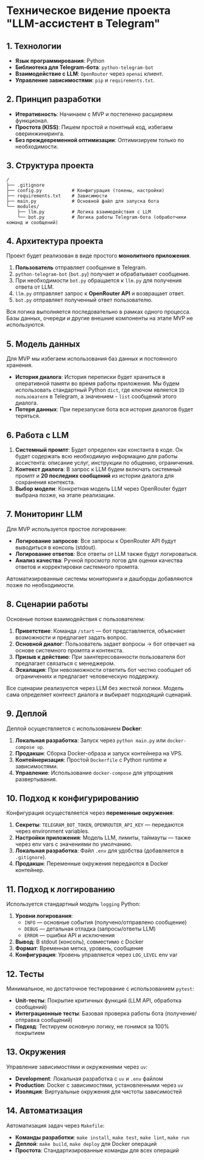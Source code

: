 # Техническое видение проекта "LLM-ассистент в Telegram"

## 1. Технологии

- **Язык программирования**: Python
- **Библиотека для Telegram-бота**: `python-telegram-bot`
- **Взаимодействие с LLM**: `OpenRouter` через `openai` клиент.
- **Управление зависимостями**: `pip` и `requirements.txt`.

## 2. Принцип разработки

- **Итеративность**: Начинаем с MVP и постепенно расширяем функционал.
- **Простота (KISS)**: Пишем простой и понятный код, избегаем оверинжиниринга.
- **Без преждевременной оптимизации**: Оптимизируем только по необходимости.

## 3. Структура проекта

```
/
├── .gitignore
├── config.py           # Конфигурация (токены, настройки)
├── requirements.txt    # Зависимости
├── main.py             # Основной файл для запуска бота
└── modules/
    ├── llm.py          # Логика взаимодействия с LLM
    └── bot.py          # Логика работы Telegram-бота (обработчики команд и сообщений)
```

## 4. Архитектура проекта

Проект будет реализован в виде простого **монолитного приложения**.

1.  **Пользователь** отправляет сообщение в Telegram.
2.  `python-telegram-bot` (`bot.py`) получает и обрабатывает сообщение.
3.  При необходимости `bot.py` обращается к `llm.py` для получения ответа от LLM.
4.  `llm.py` отправляет запрос к **OpenRouter API** и возвращает ответ.
5.  `bot.py` отправляет полученный ответ пользователю.

Вся логика выполняется последовательно в рамках одного процесса. Базы данных, очереди и другие внешние компоненты на этапе MVP не используются.

## 5. Модель данных

Для MVP мы избегаем использования баз данных и постоянного хранения.

- **История диалога**: История переписки будет храниться в оперативной памяти во время работы приложения. Мы будем использовать стандартный Python `dict`, где ключом является `ID пользователя` в Telegram, а значением - `list` сообщений этого диалога.
- **Потеря данных**: При перезапуске бота вся история диалогов будет теряться.

## 6. Работа с LLM

1.  **Системный промпт**: Будет определен как константа в коде. Он будет содержать всю необходимую информацию для работы ассистента: описание услуг, инструкции по общению, ограничения.
2.  **Контекст диалога**: В запрос к LLM будем включать системный промпт и **20 последних сообщений** из истории диалога для сохранения контекста.
3.  **Выбор модели**: Конкретная модель LLM через OpenRouter будет выбрана позже, на этапе реализации.

## 7. Мониторинг LLM

Для MVP используется простое логирование:

- **Логирование запросов**: Все запросы к OpenRouter API будут выводиться в консоль (stdout).
- **Логирование ответов**: Все ответы от LLM также будут логироваться.
- **Анализ качества**: Ручной просмотр логов для оценки качества ответов и корректировки системного промпта.

Автоматизированные системы мониторинга и дашборды добавляются позже по необходимости.

## 8. Сценарии работы

Основные потоки взаимодействия с пользователем:

1.  **Приветствие**: Команда `/start` — бот представляется, объясняет возможности и предлагает задать вопрос.
2.  **Основной диалог**: Пользователь задает вопросы → бот отвечает на основе системного промпта и контекста.
3.  **Призыв к действию**: При заинтересованности пользователя бот предлагает связаться с менеджером.
4.  **Эскалация**: При невозможности ответить бот честно сообщает об ограничениях и предлагает человеческую поддержку.

Все сценарии реализуются через LLM без жесткой логики. Модель сама определяет контекст диалога и выбирает подходящий сценарий.

## 9. Деплой

Деплой осуществляется с использованием **Docker**:

1.  **Локальная разработка**: Запуск через `python main.py` или `docker-compose up`.
2.  **Продакшн**: Сборка Docker-образа и запуск контейнера на VPS.
3.  **Контейнеризация**: Простой `Dockerfile` с Python runtime и зависимостями.
4.  **Управление**: Использование `docker-compose` для упрощения развертывания.

## 10. Подход к конфигурированию

Конфигурация осуществляется через **переменные окружения**:

1.  **Секреты**: `TELEGRAM_BOT_TOKEN`, `OPENROUTER_API_KEY` — передаются через environment variables.
2.  **Настройки приложения**: Модель LLM, лимиты, таймауты — также через env vars с значениями по умолчанию.
3.  **Локальная разработка**: Файл `.env` для удобства (добавляется в `.gitignore`).
4.  **Продакшн**: Переменные окружения передаются в Docker контейнер.

## 11. Подход к логгированию

Используется стандартный модуль `logging` Python:

1.  **Уровни логирования**: 
    - `INFO` — основные события (получено/отправлено сообщение)
    - `DEBUG` — детальная отладка (запросы/ответы LLM)
    - `ERROR` — ошибки API и исключения
2.  **Вывод**: В stdout (консоль), совместимо с Docker
3.  **Формат**: Временная метка, уровень, сообщение
4.  **Конфигурация**: Уровень управляется через `LOG_LEVEL` env var

## 12. Тесты

Минимальное, но достаточное тестирование с использованием `pytest`:

- **Unit-тесты**: Покрытие критичных функций (LLM API, обработка сообщений)
- **Интеграционные тесты**: Базовая проверка работы бота (получение/отправка сообщений)
- **Подход**: Тестируем основную логику, не гонимся за 100% покрытием

## 13. Окружения

Управление зависимостями и окружениями через `uv`:

- **Development**: Локальная разработка с `uv` и `.env` файлом
- **Production**: Docker с зависимостями, установленными через `uv`
- **Изоляция**: Виртуальные окружения для чистоты зависимостей

## 14. Автоматизация

Автоматизация задач через `Makefile`:

- **Команды разработки**: `make install`, `make test`, `make lint`, `make run`
- **Деплой**: `make build`, `make deploy` для Docker операций
- **Простота**: Стандартизированные команды для всех операций
